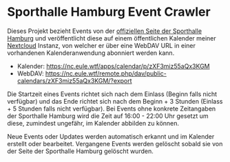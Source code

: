 # Sporthalle Hamburg Event Crawler

Dieses Projekt bezieht Events von der [offiziellen Seite der Sporthalle Hamburg](https://termine.sporthallehamburg.de/pr/clipper.php) und veröffentlicht diese auf einem öffentlichen Kalender meiner [Nextcloud](https://nextcloud.com/) Instanz, von welcher er über eine WebDAV URL in einer vorhandenen Kalenderanwendung abonniert werden kann.

- Kalender: https://nc.eule.wtf/apps/calendar/p/zXF3miz55aQx3KGM
- WebDAV: https://nc.eule.wtf/remote.php/dav/public-calendars/zXF3miz55aQx3KGM/?export

Die Startzeit eines Events richtet sich nach dem Einlass (Beginn falls nicht verfügbar) und das Ende richtet sich nach dem Beginn + 3 Stunden (Einlass + 5 Stunden falls nicht verfügbar). Bei Events ohne konkrete Zeitangaben der Sporthalle Hamburg wird die Zeit auf 16:00 - 22:00 Uhr gesetzt um diese, zumindest ungefähr, im Kalender abbilden zu können.

Neue Events oder Updates werden automatisch erkannt und im Kalender erstellt oder bearbeitet. Vergangene Events werden gelöscht sobald sie von der Seite der Sporthalle Hamburg gelöscht wurden.
